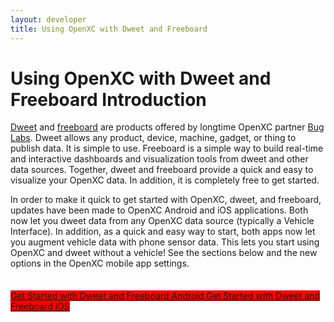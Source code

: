 ```yaml
---
layout: developer
title: Using OpenXC with Dweet and Freeboard
---
```


<div class="page-header">
    <h1>Using OpenXC with Dweet and Freeboard Introduction</h1>
</div>

<p><a href="http://dweet.io/">Dweet</a> and <a href="http://freeboard.io/">freeboard</a> are products offered by longtime OpenXC partner <a href="http://buglabs.com/">Bug Labs</a>. Dweet allows any product, device, machine, gadget, or thing to publish data. It is simple to use. Freeboard is a simple way to build real-time and interactive dashboards and visualization tools from dweet and other data sources. Together, dweet and freeboard provide a quick and easy to visualize your OpenXC data. In addition, it is completely free to get started. </p>

<p style="padding-bottom: 4%;">In order to make it quick to get started with OpenXC, dweet, and freeboard, updates have been made to OpenXC Android and iOS applications. Both now let you dweet data from any OpenXC data source (typically a Vehicle Interface). In addition, as a quick and easy way to start, both apps now let you augment vehicle data with phone sensor data. This lets you start using OpenXC and dweet without a vehicle! See the sections below and the new options in the OpenXC mobile app settings.</p>

<a class="btn btn-success btn-lg dweet"  href="/dweet/dweet-freeboard-android.html" style="background-color: red;">
Get Started with Dweet and Freeboard Android
</a>

<a class="btn btn-success btn-lg dweet"  href="/dweet/dweet-freeboard-ios.html" style="background-color: red;">
Get Started with Dweet and Freeboard iOS
</a>

